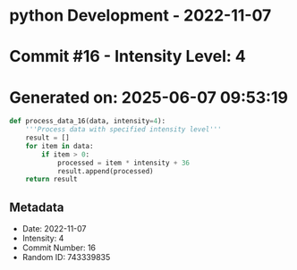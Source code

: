 ﻿# python Development - 2022-11-07
# Commit #16 - Intensity Level: 4
# Generated on: 2025-06-07 09:53:19
```python
def process_data_16(data, intensity=4):
    '''Process data with specified intensity level'''
    result = []
    for item in data:
        if item > 0:
            processed = item * intensity + 36
            result.append(processed)
    return result
```
## Metadata
- Date: 2022-11-07
- Intensity: 4
- Commit Number: 16
- Random ID: 743339835
